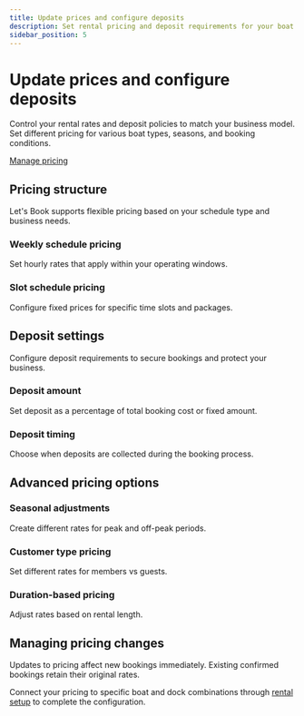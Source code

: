 ```yaml
---
title: Update prices and configure deposits
description: Set rental pricing and deposit requirements for your boat fleet
sidebar_position: 5
---
```


# Update prices and configure deposits

Control your rental rates and deposit policies to match your business model. Set different pricing for various boat types, seasons, and booking conditions.

<div class="button-container">
  <a href="https://dashboard.letsbook.app/pricing" class="button button--primary" target="_blank" rel="noopener noreferrer">Manage pricing</a>
</div>

## Pricing structure

Let's Book supports flexible pricing based on your schedule type and business needs.

### Weekly schedule pricing
Set hourly rates that apply within your operating windows.

### Slot schedule pricing  
Configure fixed prices for specific time slots and packages.

## Deposit settings

Configure deposit requirements to secure bookings and protect your business.

### Deposit amount
Set deposit as a percentage of total booking cost or fixed amount.

### Deposit timing
Choose when deposits are collected during the booking process.

## Advanced pricing options

### Seasonal adjustments
Create different rates for peak and off-peak periods.

### Customer type pricing
Set different rates for members vs guests.

### Duration-based pricing
Adjust rates based on rental length.

## Managing pricing changes

Updates to pricing affect new bookings immediately. Existing confirmed bookings retain their original rates.

Connect your pricing to specific boat and dock combinations through [rental setup](https://dashboard.letsbook.app/rental-setup) to complete the configuration.
